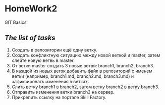 # HomeWork2
GIT Basics

## *The list of tasks*

1. Создать в репозитории ещё одну ветку.
2. Создать конфликтную ситуацию между новой веткой и master, затем слейте новую ветвь в master.
3. От ветки master создать 3 новые ветви: branch1, branch2, branch3.
4. В каждой из новых веток добавить файл в репозиторий с именем ветки (например, branch1.md, branch2.md, branch3.md) и зафиксировать изменения в ветках.
5. Слить ветку branch1 в branch2, затем ветку branch2 в ветку branch3.
6. Отправить изменения ветки branch3 на сервер.
7. Прикрепить ссылку на портале Skill Factory.
